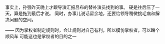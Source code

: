 事实上，孙强昨天晚上才跟导演汇报吕布的替补演员找到的事。
硬是往后压了一天，算是拖到最后才说。
同时，办事儿说话留余地，还要给领导稍微挑毛病和解决问题的空间。

——
因为掌权者制定规则时，会让规则对自己有利，所以模仿掌权者，可以蹭个顺风车
可能这也是掌权者的目的之一
